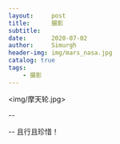 ```yaml
---
layout:     post
title:      摄影
subtitle:   
date:       2020-07-02
author:     Simurgh
header-img: img/mars_nasa.jpg
catalog: true
tags:
    - 摄影
---
```


<img/摩天轮.jpg>






--




--
且行且珍惜！




